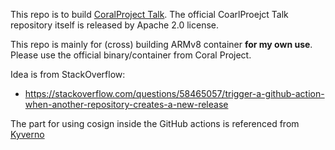 This repo is to build [CoralProject Talk](https://github.com/coralproject/talk).
The official CoarlProejct Talk repository itself is released by Apache 2.0 license.

This repo is mainly for (cross) building ARMv8 container **for my own use**.
Please use the official binary/container from Coral Project.

Idea is from StackOverflow:
- https://stackoverflow.com/questions/58465057/trigger-a-github-action-when-another-repository-creates-a-new-release

The part for using cosign inside the GitHub actions is referenced from [Kyverno](https://github.com/kyverno/kyverno)

